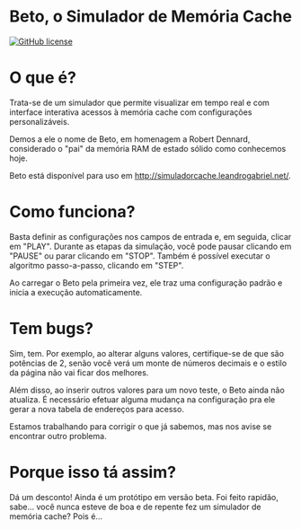 # Beto, o Simulador de Memória Cache
[![GitHub license](https://img.shields.io/github/license/leo150250/simuladorCache?style=plastic)](https://github.com/leo150250/simuladorCache/blob/main/LICENSE)

# O que é?

Trata-se de um simulador que permite visualizar em tempo real e com interface interativa acessos à memória cache com configurações personalizáveis.

Demos a ele o nome de Beto, em homenagem a Robert Dennard,  considerado o "pai" da memória RAM de estado sólido como conhecemos hoje.

Beto está disponível para uso em http://simuladorcache.leandrogabriel.net/.

# Como funciona?

Basta definir as configurações nos campos de entrada e, em seguida, clicar em "PLAY". Durante as etapas da simulação, você pode pausar clicando em "PAUSE" ou parar clicando em "STOP". Também é possível executar o algoritmo passo-a-passo, clicando em "STEP".

Ao carregar o Beto pela primeira vez, ele traz uma configuração padrão e inicia a execução automaticamente.

# Tem bugs?

Sim, tem. Por exemplo, ao alterar alguns valores, certifique-se de que são potências de 2, senão você verá um monte de números decimais e o estilo da página não vai ficar dos melhores.

Além disso, ao inserir outros valores para um novo teste, o Beto ainda não atualiza. É necessário efetuar alguma mudança na configuração pra ele gerar a nova tabela de endereços para acesso.

Estamos trabalhando para corrigir o que já sabemos, mas nos avise se encontrar outro problema.

# Porque isso tá assim?

Dá um desconto! Ainda é um protótipo em versão beta. Foi feito rapidão, sabe... você nunca esteve de boa e de repente fez um simulador de memória cache? Pois é...
